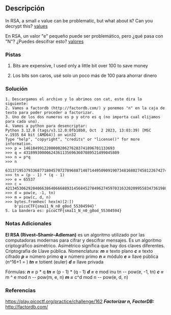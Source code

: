 ## Descripción
In RSA, a small `e` value can be problematic, but what about `N`? Can you decrypt this? [values](https://mercury.picoctf.net/static/bf5e2c8811afb4669f4a6850e097e8aa/values)

En RSA, un valor "e" pequeño puede ser problemático, pero ¿qué pasa con "N"? ¿Puedes descifrar esto? [valores](https://mercury.picoctf.net/static/bf5e2c8811afb4669f4a6850e097e8aa/values)
### Pistas
1. Bits are expensive, I used only a little bit over 100 to save money

1. Los bits son caros, usé solo un poco más de 100 para ahorrar dinero
### Solución
```
1. Descargamos el archivo y lo abrimos con cat, este dira lo siguiente:
2. Vamos a factordb (http://factordb.com/) y ponemos "n" en la caja de texto para poder proceder a factorizar.
3. Uno de los dos numeros es p y otro es q (no importa cual elijamos para cada uno).
4. Vamos a python para desencriptar:
Python 3.12.0 (tags/v3.12.0:0fb18b0, Oct  2 2023, 13:03:39) [MSC v.1935 64 bit (AMD64)] on win32
Type "help", "copyright", "credits" or "license()" for more information.
>>> p = 1461849912200000206276283741896701133693
>>> q = 431899300006243611356963607089521499045809
>>> n = p*q
>>> n
	631371953793368771804570727896887140714495090919073481680274581226742748040342637
>>> tn = (p - 1) * (q - 1)
>>> e = 65537
>>> c = 421345306292040663864066688931456845278496274597031632020995583473619804626233684
>>> d = pow(e, -1, tn)
>>> m = pow(c, d, n)
>>> bytes.fromhex( hex(m)[2:])
	b'picoCTF{sma11_N_n0_g0od_55304594}'
5. La bandera es: picoCTF{sma11_N_n0_g0od_55304594}
```
### Notas Adicionales
**El RSA (Rivest–Shamir–Adleman)** es un algoritmo utilizado por las computadoras modernas para cifrar y descifrar mensajes. Es un algoritmo criptográfico asimétrico. Asimétrico significa que hay dos claves diferentes.
Criptografía de Llave pública.
Nomenclatura:
***m =*** texto plano
***c =*** texto cifrado
***p =*** número primo
***q =*** número primo
***n =*** módulo
***e =*** llave pública (n^16+1 = )
***tn =*** totient (euler)
***d =*** llave privada

Fórmulas:
***n =*** p * q
***tn =*** (p - 1) * (q - 1)
***d =*** e mod inu tn -- pow(e, -1, tn)
***c =*** m ^ e mod n -- pow(m, e, n)
***m =*** c^d mod n -- pow(e, d, n)
### Referencias
https://play.picoctf.org/practice/challenge/162
***Factorizar n, FactorDB:*** http://factordb.com/